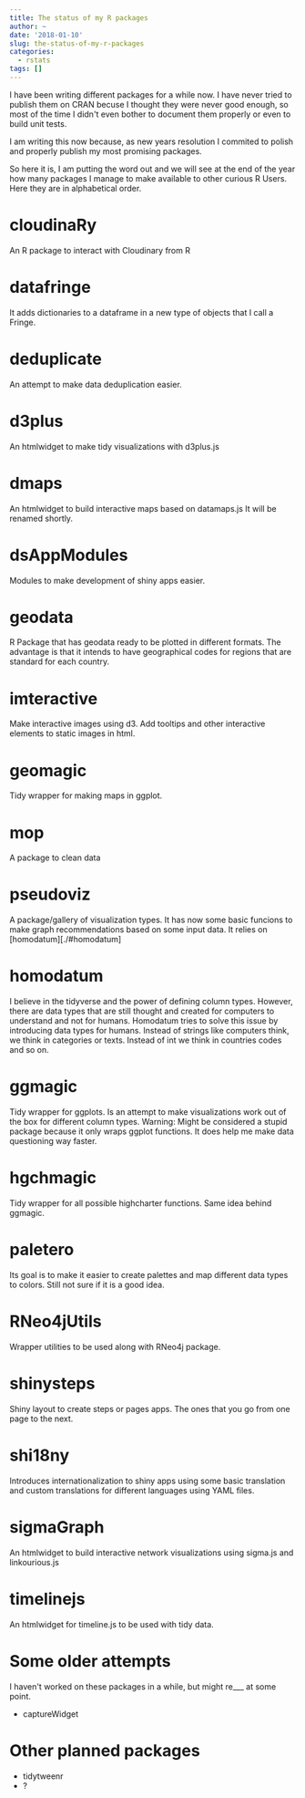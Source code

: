 ```yaml
---
title: The status of my R packages
author: ~
date: '2018-01-10'
slug: the-status-of-my-r-packages
categories:
  - rstats
tags: []
---
```


I have been writing different packages for a while now. I have never tried to publish them on CRAN becuse I thought they were never good enough, so most of the time I didn't even bother to document them properly or even to build unit tests. 

I am writing this now because, as new years resolution I commited to polish and properly publish my most promising packages.

So here it is, I am putting the word out and we will see at the end of the year how many packages I manage to make available to other curious R Users. Here they are in alphabetical order. 




# cloudinaRy

An R package to interact with Cloudinary from R

# datafringe

It adds dictionaries to a dataframe in a new type of objects that I call a Fringe. 

# deduplicate

An attempt to make data deduplication easier.

# d3plus

An htmlwidget to make tidy visualizations with d3plus.js

# dmaps

An htmlwidget to build interactive maps based on datamaps.js
It will be renamed shortly.

# dsAppModules

Modules to make development of shiny apps easier.

# geodata

R Package that has geodata ready to be plotted in different formats. The advantage is that it intends to have geographical codes for regions that are standard for each country.

# imteractive

Make interactive images using d3. Add tooltips and other interactive elements to static images in html.

# geomagic

Tidy wrapper for making maps in ggplot.

# mop

A package to clean data 

# pseudoviz

A package/gallery of visualization types. It has now some basic funcions to make graph recommendations based on some input data. It relies on [homodatum][./#homodatum]

# homodatum

I believe in the tidyverse and the power of defining column types. However, there are data types that are still thought and created for computers to understand and not for humans.
Homodatum tries to solve this issue by introducing data types for humans. Instead of strings like computers think, we think in categories or texts. Instead of int we think in countries codes and so on.

[homodatum]: http://github.com/jpmarindiaz/homodatum



# ggmagic

Tidy wrapper for ggplots. Is an attempt to make visualizations work out of the box for different column types. 
Warning: Might be considered a stupid package because it only wraps ggplot functions. 
It does help me make data questioning way faster.

# hgchmagic

Tidy wrapper for all possible highcharter functions. Same idea behind ggmagic.

# paletero

Its goal is to make it easier to create palettes and map different data types to colors. Still not sure if it is a good idea.

# RNeo4jUtils

Wrapper utilities to be used along with RNeo4j package.

# shinysteps

Shiny layout to create steps or pages apps. The ones that you go from one page to the next.

# shi18ny

Introduces internationalization to shiny apps using some basic translation and custom translations for different languages using YAML files.

# sigmaGraph

An htmlwidget to build interactive network visualizations using sigma.js and linkourious.js

# timelinejs

An htmlwidget for timeline.js to be used with tidy data.


# Some older attempts

I haven't worked on these packages in a while, but might re___ at some point.

- captureWidget

# Other planned packages

- tidytweenr 
- ?







